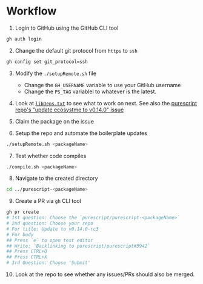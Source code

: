 # Workflow

1. Login to GitHub using the GitHub CLI tool

```bash
gh auth login
```

2. Change the default git protocol from `https` to `ssh`

```bash
gh config set git_protocol=ssh
```

3. Modify the `./setupRemote.sh` file
     - Change the `GH_USERNAME` variable to use your GitHub username
     - Change the `PS_TAG` variablel to whatever is the latest.

4. Look at [`libDeps.txt`](./libDeps.txt) to see what to work on next. See also the [purescript repo's "update ecosystme to v0.14.0" issue](https://github.com/purescript/purescript/issues/3942)

5. Claim the package on the issue

6. Setup the repo and automate the boilerplate updates

```bash
./setupRemote.sh <packageName>
```

7. Test whether code compiles

```bash
./compile.sh <packageName>
```

8. Navigate to the created directory

```bash
cd ../purescript-<packageName>
```

9. Create a PR via `gh` CLI tool

```bash
gh pr create
# 1st question: Choose the `purescript/purescript-<packageName>`
# 2nd question: Choose your repo
# For title: Update to v0.14.0-rc3
# For body
## Press `e` to open text editor
## Write: `Backlinking to purescript/purescript#3942`
## Press CTRL+O
## Press CTRL+X
# 3rd Question: Choose 'Submit'
```

10. Look at the repo to see whether any issues/PRs should also be merged.
